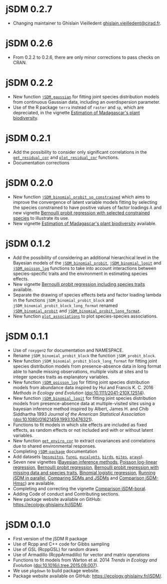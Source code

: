 # jSDM 0.2.7

* Changing maintainer to Ghislain Vieilledent <ghislain.vieilledent@cirad.fr>.

# jSDM 0.2.6

* From 0.2.2 to 0.2.6, there are only minor corrections to pass checks on CRAN.

# jSDM 0.2.2

* New function [`jSDM_gaussian`](https://ecology.ghislainv.fr/jSDM/reference/jSDM_gaussian.html) for fitting joint species distribution models from continuous Gaussian data, including an overdispersion parameter.
* Use of the R package `terra` instead of `raster` and `sp`, which are depreciated, in the vignette [Estimation of Madagascar's plant biodiversity](https://ecology.ghislainv.fr/jSDM/articles/Madagascar.html). 

# jSDM 0.2.1

* Add the possibility to consider only significant correlations in the [`get_residual_cor`](https://ecology.ghislainv.fr/jSDM/reference/get_residual_cor.html) and [`plot_residual_cor`](https://ecology.ghislainv.fr/jSDM/reference/plot_residual_cor.html) functions. 
* Documentation corrections

# jSDM 0.2.0

* New function [`jSDM_binomial_probit_sp_constrained`](https://ecology.ghislainv.fr/jSDM/reference/jSDM_binomial_probit_sp_constrained.html) which aims to improve the convergence of latent variable models fitting by selecting the species constrained to have positive values of factor loadings $\lambda$ and new vignette [Bernoulli probit regression with selected constrained species](https://ecology.ghislainv.fr/jSDM/articles/jSDM_binomial_probit_sp_constrained.html) to illustrate its use. 
* New vignette [Estimation of Madagascar's plant biodiversity](https://ecology.ghislainv.fr/jSDM/articles/Madagascar.html) available. 

# jSDM 0.1.2

* Add the possibility of considering an additional hierarchical level in the Bayesian models of the [`jSDM_binomial_probit`](https://ecology.ghislainv.fr/jSDM/reference/jSDM_binomial_probit.html), [`jSDM_binomial_logit`](https://ecology.ghislainv.fr/jSDM/reference/jSDM_binomial_logit.html) and [`jSDM_poisson_log`](https://ecology.ghislainv.fr/jSDM/reference/jSDM_poisson_log.html) functions to take into account interactions between species-specific traits and the environment in estimating species effects.
* New vignette [Bernoulli probit regression including species traits](https://ecology.ghislainv.fr/jSDM/articles/jSDM_with_traits.html) available.
* Separate the drawing of species effects beta and factor loading lambda in the functions `jSDM_binomial_probit_block` and `jSDM_binomial_probit_block_long_format` renamed [`jSDM_binomial_probit`](https://ecology.ghislainv.fr/jSDM/reference/jSDM_binomial_probit.html) and [`jSDM_binomial_probit_long_format`](https://ecology.ghislainv.fr/jSDM/reference/jSDM_binomial_probit_long_format.html).
* New function [`plot_associations`](https://ecology.ghislainv.fr/jSDM/reference/plot_associations.html) to plot species-species associations.

# jSDM 0.1.1

* Use of `roxygen2` for documentation and NAMESPACE.
* Rename  `jSDM_binomial_probit_block` the function `jSDM_probit_block`.
* New function `jSDM_binomial_probit_block_long_format` for fitting joint species distribution models from presence-absence data in long format able to handle missing observations, multiple visits at sites and to integer species traits as explanatory variables.  
* New function [`jSDM_poisson_log`](https://ecology.ghislainv.fr/jSDM/reference/jSDM_poisson_log.html) for fitting joint species distribution models from abundance data inspired by Hui and Francis K. C. 2016 _Methods in Ecology and Evolution_ ([doi:10.1111/2041-210X.12514](https://doi.org/10.1111/2041-210X.12514)).
* New function [`jSDM_binomial_logit`](https://ecology.ghislainv.fr/jSDM/reference/jSDM_binomial_logit.html) for fitting joint species distribution models from presence-absence data at multiple-visited sites using a bayesian inference method inspired by Albert, James H. and Chib Siddhartha 1993 _Journal of the American Statistical Association_ ([doi:10.1080/01621459.1993.10476321](https://doi.org/10.1080/01621459.1993.10476321)).
* Functions to fit models in which site effects are included as fixed effects, as random effects or not included and with or without latent variables.
* New function [`get_enviro_cor`](https://ecology.ghislainv.fr/jSDM/reference/get_enviro_cor.html) to extract covariances and correlations due to shared environmental responses. 
* Completing [`jSDM-package`](https://ecology.ghislainv.fr/jSDM/reference/jSDM-package.html) documentation 
* Add datasets ([`mosquitos`](https://ecology.ghislainv.fr/jSDM/reference/mosquitos.html), [`fungi`](https://ecology.ghislainv.fr/jSDM/reference/fungi.html), [`eucalypts`](https://ecology.ghislainv.fr/jSDM/reference/eucalypts.html), [`birds`](https://ecology.ghislainv.fr/jSDM/reference/birds.html), [`mites`](https://ecology.ghislainv.fr/jSDM/reference/mites.html), [`aravo`](https://ecology.ghislainv.fr/jSDM/reference/aravo.html)). 
* Seven new vignettes ([Bayesian inference methods](https://ecology.ghislainv.fr/jSDM/articles/proof.html), [Poisson log-linear regression](https://ecology.ghislainv.fr/jSDM/articles/jSDM_poisson_log.html), [Bernoulli probit regression](https://ecology.ghislainv.fr/jSDM/articles/jSDM_binomial_probit.html), [Bernoulli probit regression with missing data and species traits](https://ecology.ghislainv.fr/jSDM/articles/jSDM_binomial_probit_long_format.html), [Binomial logistic regression](https://ecology.ghislainv.fr/jSDM/articles/jSDM_binomial_logit.html), [Running jSDM in parallel](https://ecology.ghislainv.fr/jSDM/articles/jSDM_in_parallel.html), [Comparing SDMs and JSDMs](https://ecology.ghislainv.fr/jSDM/articles/SDM_JSDM.html) and [Comparison jSDM-Hmsc](https://ecology.ghislainv.fr/jSDM/articles/jSDM_Hmsc.html)) are available.
* Completing and correcting the vignette [Comparison jSDM-boral](https://ecology.ghislainv.fr/jSDM/articles/jSDM_boral.html). 
* Adding Code of conduct and Contributing sections.
* New package website available on GitHub: <https://ecology.ghislainv.fr/jSDM/>.

# jSDM 0.1.0

* First version of the jSDM R package
* Use of Rcpp and C++ code for Gibbs sampling
* Use of GSL (RcppGSL) for random draws
* Use of Armadillo (RcppArmadillo) for vector and matrix operations
* Functions to fit models from Warton et al. 2014 _Trends in Ecology and Evolution_ ([doi:10.1016/j.tree.2015.09.007](https://doi.org/10.1016/j.tree.2015.09.007)).
* We use `pkgdown` to build package website.
* Package website available on GitHub: <https://ecology.ghislainv.fr/jSDM/>.
